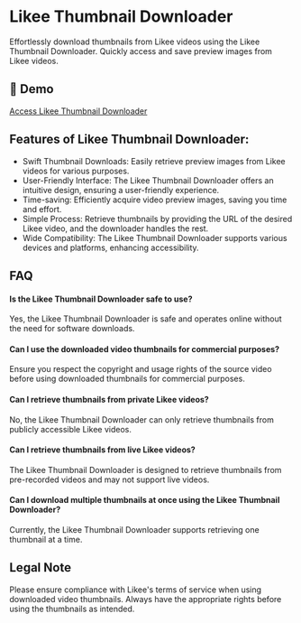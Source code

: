 # Likee Thumbnail Downloader

Effortlessly download thumbnails from Likee videos using the Likee Thumbnail Downloader. Quickly access and save preview images from Likee videos.

## 🔗 Demo

[Access Likee Thumbnail Downloader](https://imgpanda.com/likee-video-thumbnail-downloader/)

## Features of Likee Thumbnail Downloader:

- Swift Thumbnail Downloads: Easily retrieve preview images from Likee videos for various purposes.
- User-Friendly Interface: The Likee Thumbnail Downloader offers an intuitive design, ensuring a user-friendly experience.
- Time-saving: Efficiently acquire video preview images, saving you time and effort.
- Simple Process: Retrieve thumbnails by providing the URL of the desired Likee video, and the downloader handles the rest.
- Wide Compatibility: The Likee Thumbnail Downloader supports various devices and platforms, enhancing accessibility.

## FAQ

#### Is the Likee Thumbnail Downloader safe to use?

Yes, the Likee Thumbnail Downloader is safe and operates online without the need for software downloads.

#### Can I use the downloaded video thumbnails for commercial purposes?

Ensure you respect the copyright and usage rights of the source video before using downloaded thumbnails for commercial purposes.

#### Can I retrieve thumbnails from private Likee videos?

No, the Likee Thumbnail Downloader can only retrieve thumbnails from publicly accessible Likee videos.

#### Can I retrieve thumbnails from live Likee videos?

The Likee Thumbnail Downloader is designed to retrieve thumbnails from pre-recorded videos and may not support live videos.

#### Can I download multiple thumbnails at once using the Likee Thumbnail Downloader?

Currently, the Likee Thumbnail Downloader supports retrieving one thumbnail at a time.

## Legal Note

Please ensure compliance with Likee's terms of service when using downloaded video thumbnails. Always have the appropriate rights before using the thumbnails as intended.
